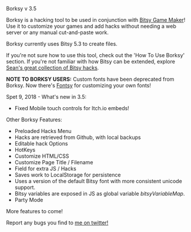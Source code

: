 Borksy v 3.5

Borksy is a hacking tool to be used in conjunction with [Bitsy Game Maker](https://ledoux.itch.io/bitsy)! Use it to customize your games and add hacks without needing a web server or any manual cut-and-paste work.

Borksy currently uses Bitsy 5.3 to create files.

If you're not sure how to use this tool, check out the 'How To Use Borksy' section. If you're not familiar with how Bitsy can be extended, explore [Sean's great collection of Bitsy hacks](https://github.com/seleb/bitsy-hacks/).

**NOTE TO BORKSY USERS:** Custom fonts have been deprecated from Borksy. Now there's [Fontsy](https://seansleblanc.itch.io/fontsy) for customizing your own fonts!

Spet 9, 2018 - What's new in 3.5:
* Fixed Mobile touch controls for Itch.io embeds!

Other Borksy Features:
* Preloaded Hacks Menu
* Hacks are retrieved from Github, with local backups
* Editable hack Options
* HotKeys
* Customize HTML/CSS
* Customize Page Title / Filename
* Field for extra JS / Hacks
* Saves work to LocalStorage for persistence
* Uses a version of the default Bitsy font with more consistent unicode support.
* Bitsy variables are exposed in JS as global variable *bitsyVariableMap*.
* Party Mode

More features to come!

Report any bugs you find to [me on twitter!](https://twitter.com/AYolland)
